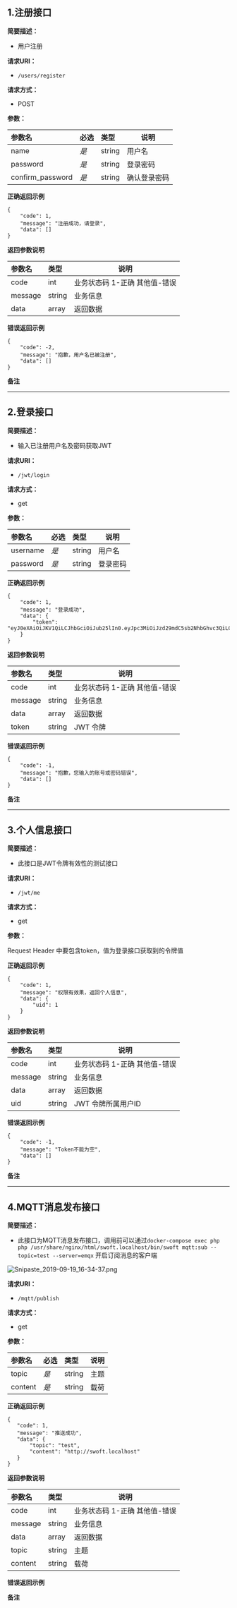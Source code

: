 ## 1.注册接口

**简要描述：** 

- 用户注册

**请求URI：** 
- `/users/register`

**请求方式：**
- POST 

**参数：** 

|参数名|必选|类型|说明|
|:----    |:---|:----- |-----   |
|name|*是*|string|用户名|
|password|*是*|string|登录密码|
|confirm_password|*是*|string|确认登录密码|


 **正确返回示例**

``` 
{
    "code": 1,
    "message": "注册成功，请登录",
    "data": []
}
```

 **返回参数说明** 

|参数名|类型|说明|
|:-----  |:-----|-----                           |
|code|int|业务状态码 1-正确 其他值-错误|
|message|string|业务信息|
|data|array|返回数据|


**错误返回示例**
```
{
    "code": -2,
    "message": "抱歉，用户名已被注册",
    "data": []
}
```

 **备注** 



----------


## 2.登录接口

**简要描述：** 

- 输入已注册用户名及密码获取JWT

**请求URI：** 
- `/jwt/login`

**请求方式：**
- get 

**参数：** 

|参数名|必选|类型|说明|
|:----    |:---|:----- |-----   |
|username|*是*|string|用户名|
|password|*是*|string|登录密码|


 **正确返回示例**

``` 
{
    "code": 1,
    "message": "登录成功",
    "data": {
        "token": "eyJ0eXAiOiJKV1QiLCJhbGciOiJub25lIn0.eyJpc3MiOiJzd29mdC5sb2NhbGhvc3QiLCJhdWQiOiJzd29mdC5sb2NhbGhvc3QiLCJqdGkiOiJUaGlzSXNLZXlWYWx1ZSIsImlhdCI6MTU2ODg4MTU0MywibmJmIjoxNTY4ODgxNTQzLCJleHAiOjE1Njg4ODUxNDMsInVpZCI6MX0."
    }
}
```

 **返回参数说明** 

|参数名|类型|说明|
|:-----  |:-----|-----                           |
|code|int|业务状态码 1-正确 其他值-错误|
|message|string|业务信息|
|data|array|返回数据|
|token|string|JWT 令牌|


**错误返回示例**
```
{
    "code": -1,
    "message": "抱歉，您输入的账号或密码错误",
    "data": []
}
```

 **备注** 


--------

## 3.个人信息接口

**简要描述：** 

- 此接口是JWT令牌有效性的测试接口

**请求URI：** 
- `/jwt/me`

**请求方式：**
- get 

**参数：** 

Request Header 中要包含token，值为登录接口获取到的令牌值

 **正确返回示例**

``` 
{
    "code": 1,
    "message": "权限有效果，返回个人信息",
    "data": {
        "uid": 1
    }
}
```

 **返回参数说明** 

|参数名|类型|说明|
|:-----  |:-----|-----                           |
|code|int|业务状态码 1-正确 其他值-错误|
|message|string|业务信息|
|data|array|返回数据|
|uid|string|JWT 令牌所属用户ID|


**错误返回示例**
```
{
    "code": -1,
    "message": "Token不能为空",
    "data": []
}
```

 **备注** 
 
 
 ----------
 
 
 ## 4.MQTT消息发布接口
 
 **简要描述：** 
 
 - 此接口为MQTT消息发布接口，调用前可以通过`docker-compose exec php php /usr/share/nginx/html/swoft.localhost/bin/swoft mqtt:sub --topic=test --server=emqx` 开启订阅消息的客户端
 
![Snipaste_2019-09-19_16-34-37.png](https://i.loli.net/2019/09/19/oIc7YXfJbsCyTOn.png)
 
 **请求URI：** 
 - `/mqtt/publish`
 
 **请求方式：**
 - get 
 
 **参数：** 
 
|参数名|必选|类型|说明|
|:----    |:---|:----- |-----   |
|topic|*是*|string|主题|
|content|*是*|string|载荷|
 
  **正确返回示例**
 
 ``` 
{
    "code": 1,
    "message": "推送成功",
    "data": {
        "topic": "test",
        "content": "http://swoft.localhost"
    }
}
 ```
 
  **返回参数说明** 
 
 |参数名|类型|说明|
 |:-----  |:-----|-----                           |
 |code|int|业务状态码 1-正确 其他值-错误|
 |message|string|业务信息|
 |data|array|返回数据|
 |topic|string|主题|
 |content|string|载荷|
 
 
 **错误返回示例**

 
  **备注** 